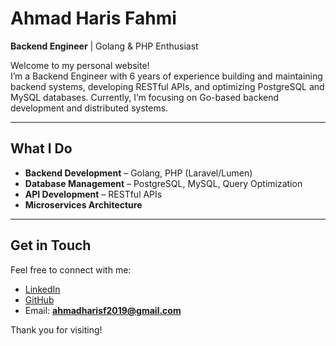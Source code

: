 # Ahmad Haris Fahmi

**Backend Engineer** | Golang & PHP Enthusiast

Welcome to my personal website!  
I’m a Backend Engineer with 6 years of experience building and maintaining backend systems, developing RESTful APIs, and optimizing PostgreSQL and MySQL databases. Currently, I’m focusing on Go-based backend development and distributed systems.

---

## What I Do

- **Backend Development** – Golang, PHP (Laravel/Lumen)  
- **Database Management** – PostgreSQL, MySQL, Query Optimization  
- **API Development** – RESTful APIs  
- **Microservices Architecture**  

---


## Get in Touch

Feel free to connect with me:

- [LinkedIn](https://www.linkedin.com/in/aharisfahmi)  
- [GitHub](https://github.com/aharisfahmi)
- Email: **ahmadharisf2019@gmail.com**

Thank you for visiting!
